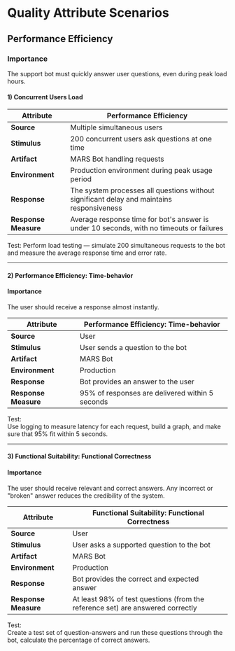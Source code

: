 # Quality Attribute Scenarios

## Performance Efficiency

### Importance
The support bot must quickly answer user questions, even during peak load hours. 

#### 1) Concurrent Users Load

| Attribute           | Performance Efficiency                  |
|---------------------|----------------------------------------|
| **Source**          | Multiple simultaneous users             |
| **Stimulus**        | 200 concurrent users ask questions at one time |
| **Artifact**        | MARS Bot handling requests              |
| **Environment**     | Production environment during peak usage period |
| **Response**        | The system processes all questions without significant delay and maintains responsiveness |
| **Response Measure**| Average response time for bot's answer is under 10 seconds, with no timeouts or failures |


Test: 
Perform load testing — simulate 200 simultaneous requests to the bot and measure the average response time and error rate.

---

#### 2) Performance Efficiency: Time-behavior

#### Importance
The user should receive a response almost instantly.

| Attribute           | Performance Efficiency: Time-behavior    |
|---------------------|-----------------------------------------|
| **Source**          | User                                    |
| **Stimulus**        | User sends a question to the bot         |
| **Artifact**        | MARS Bot                                 |
| **Environment**     | Production                               |
| **Response**        | Bot provides an answer to the user       |
| **Response Measure**| 95% of responses are delivered within 5 seconds |

 Test:  
 Use logging to measure latency for each request, build a graph, and make sure that 95% fit within 5 seconds.

---

#### 3) Functional Suitability: Functional Correctness

#### Importance
The user should receive relevant and correct answers. Any incorrect or "broken" answer reduces the credibility of the system.


| Attribute           | Functional Suitability: Functional Correctness |
|---------------------|----------------------------------------------|
| **Source**          | User                                         |
| **Stimulus**        | User asks a supported question to the bot    |
| **Artifact**        | MARS Bot                                     |
| **Environment**     | Production                                   |
| **Response**        | Bot provides the correct and expected answer |
| **Response Measure**| At least 98% of test questions (from the reference set) are answered correctly |

Test:  
Create a test set of question-answers and run these questions through the bot, calculate the percentage of correct answers.
